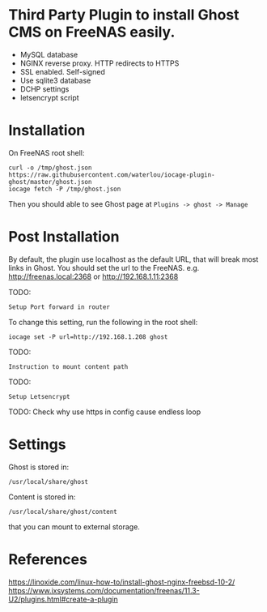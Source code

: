 # Third Party Plugin to install Ghost CMS on FreeNAS easily.

- MySQL database
- NGINX reverse proxy. HTTP redirects to HTTPS
- SSL enabled. Self-signed
- Use sqlite3 database
- DCHP settings
- letsencrypt script

# Installation

On FreeNAS root shell:

    curl -o /tmp/ghost.json https://raw.githubusercontent.com/waterlou/iocage-plugin-ghost/master/ghost.json
    iocage fetch -P /tmp/ghost.json

Then you should able to see Ghost page at `Plugins -> ghost -> Manage`

# Post Installation

By default, the plugin use localhost as the default URL, that will break most links in Ghost.  You should set the url to the FreeNAS.  e.g. http://freenas.local:2368 or http://192.168.1.11:2368

TODO:
    
    Setup Port forward in router

To change this setting, run the following in the root shell:

    iocage set -P url=http://192.168.1.208 ghost

TODO:

    Instruction to mount content path

TODO:

    Setup Letsencrypt


TODO:
    Check why use https in config cause endless loop
     
# Settings

Ghost is stored in:

    /usr/local/share/ghost

Content is stored in:

    /usr/local/share/ghost/content

that you can mount to external storage.

# References

<https://linoxide.com/linux-how-to/install-ghost-nginx-freebsd-10-2/>  
<https://www.ixsystems.com/documentation/freenas/11.3-U2/plugins.html#create-a-plugin>


